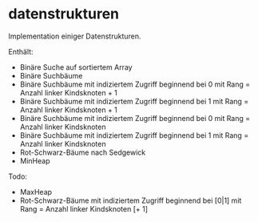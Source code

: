 # datenstrukturen
Implementation einiger Datenstrukturen.

Enthält:
- Binäre Suche auf sortiertem Array
- Binäre Suchbäume
- Binäre Suchbäume mit indiziertem Zugriff beginnend bei 0 mit Rang = Anzahl linker Kindsknoten + 1
- Binäre Suchbäume mit indiziertem Zugriff beginnend bei 1 mit Rang = Anzahl linker Kindsknoten + 1
- Binäre Suchbäume mit indiziertem Zugriff beginnend bei 0 mit Rang = Anzahl linker Kindsknoten
- Binäre Suchbäume mit indiziertem Zugriff beginnend bei 1 mit Rang = Anzahl linker Kindsknoten 
- Rot-Schwarz-Bäume nach Sedgewick
- MinHeap

Todo:
- MaxHeap
- Rot-Schwarz-Bäume mit indiziertem Zugriff beginnend bei [0|1] mit Rang = Anzahl linker Kindsknoten [+ 1]
